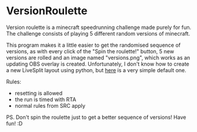 ﻿# VersionRoulette
Version roulette is a minecraft speedrunning challenge made purely for fun. The challenge consists of playing 5 different random versions of minecraft. 

This program makes it a little easier to get the randomised sequence of versions, as with every click of the "Spin the roulette!" button, 5 new versions are rolled and an image named "versions.png", which 
works as an updating OBS overlay is created. Unfortunately, I don't know how to create a new LiveSplit layout using python, but [here](https://drive.google.com/file/d/1_DKFK0kFOKAUD3sGnGBwoogYfgJHUelh/view?usp=sharing) is a very simple default one.

Rules:
- resetting is allowed
- the run is timed with RTA
- normal rules from SRC apply


PS. Don't spin the roulette just to get a better sequence of versions! Have fun! :D

